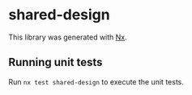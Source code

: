 # shared-design

This library was generated with [Nx](https://nx.dev).

## Running unit tests

Run `nx test shared-design` to execute the unit tests.
